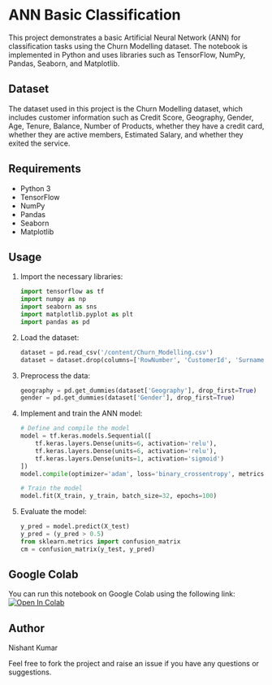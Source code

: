 # ANN Basic Classification

This project demonstrates a basic Artificial Neural Network (ANN) for classification tasks using the Churn Modelling dataset. The notebook is implemented in Python and uses libraries such as TensorFlow, NumPy, Pandas, Seaborn, and Matplotlib.

## Dataset

The dataset used in this project is the Churn Modelling dataset, which includes customer information such as Credit Score, Geography, Gender, Age, Tenure, Balance, Number of Products, whether they have a credit card, whether they are active members, Estimated Salary, and whether they exited the service.

## Requirements

- Python 3
- TensorFlow
- NumPy
- Pandas
- Seaborn
- Matplotlib

## Usage

1. Import the necessary libraries:
    ```python
    import tensorflow as tf
    import numpy as np
    import seaborn as sns
    import matplotlib.pyplot as plt
    import pandas as pd
    ```

2. Load the dataset:
    ```python
    dataset = pd.read_csv('/content/Churn_Modelling.csv')
    dataset = dataset.drop(columns=['RowNumber', 'CustomerId', 'Surname'])
    ```

3. Preprocess the data:
    ```python
    geography = pd.get_dummies(dataset['Geography'], drop_first=True)
    gender = pd.get_dummies(dataset['Gender'], drop_first=True)
    ```

4. Implement and train the ANN model:
    ```python
    # Define and compile the model
    model = tf.keras.models.Sequential([
        tf.keras.layers.Dense(units=6, activation='relu'),
        tf.keras.layers.Dense(units=6, activation='relu'),
        tf.keras.layers.Dense(units=1, activation='sigmoid')
    ])
    model.compile(optimizer='adam', loss='binary_crossentropy', metrics=['accuracy'])

    # Train the model
    model.fit(X_train, y_train, batch_size=32, epochs=100)
    ```

5. Evaluate the model:
    ```python
    y_pred = model.predict(X_test)
    y_pred = (y_pred > 0.5)
    from sklearn.metrics import confusion_matrix
    cm = confusion_matrix(y_test, y_pred)
    ```

## Google Colab

You can run this notebook on Google Colab using the following link:
[![Open In Colab](https://colab.research.google.com/assets/colab-badge.svg)](https://colab.research.google.com/github/DarkLord-13/Machine-Learning-01/blob/main/ANN_basic(classification).ipynb)

## Author

Nishant Kumar

Feel free to fork the project and raise an issue if you have any questions or suggestions.
